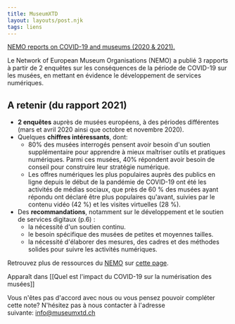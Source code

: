 ```yaml
---
title: MuseumXTD
layout: layouts/post.njk
tags: liens
---
```

[NEMO reports on COVID-19 and museums (2020 & 2021).](https://www.ne-mo.org/advocacy/our-advocacy-work/museums-during-covid-19.html)

Le Network of European Museum Organisations (NEMO) a publié 3 rapports à partir de 2 enquêtes sur les conséquences de la période de COVID-19 sur les musées, en mettant en évidence le développement de services numériques. 

## A retenir (du rapport 2021)
- **2 enquêtes** auprès de musées européens, à des périodes différentes (mars et avril 2020 ainsi que octobre et novembre 2020). 
- Quelques **chiffres intéressants**, dont: 
	- 80% des musées interrogés pensent avoir besoin d'un soutien supplémentaire pour apprendre à mieux maîtriser outils et pratiques numériques. Parmi ces musées, 40%  répondent avoir besoin de conseil pour construire leur stratégie numérique. 
	- Les offres numériques les plus populaires auprès des publics en ligne depuis le début de la pandémie de COVID-19 ont été les activités de médias sociaux, que près de 60 % des musées ayant répondu ont déclaré être plus populaires qu'avant, suivies par le contenu vidéo (42 %) et les visites virtuelles (28 %).
- Des **recommandations**, notamment sur le développement et le soutien de services digitaux (p.6) :
	- la nécessité d'un soutien continu.
	- le besoin spécifique des musées de petites et moyennes tailles. 
	- la nécessité d'élaborer des mesures, des cadres et des méthodes solides pour suivre les activités numériques. 
  
Retrouvez plus de ressources du [NEMO](https://www.ne-mo.org/about-us/who-we-are.html) sur [cette page](https://www.ne-mo.org/about-us/resources.html). 


Apparaît dans [[Quel est l'impact du COVID-19 sur la numérisation des musées]]

Vous n'êtes pas d'accord avec nous ou vous pensez pouvoir compléter cette note? N'hésitez pas à nous contacter à l'adresse suivante: [info@museumxtd.ch](mailto:info@museumxtd.ch)
